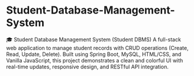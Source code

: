 # Student-Database-Management-System
🎓 Student Database Management System (Student DBMS) A full-stack web application to manage student records with CRUD operations (Create, Read, Update, Delete). Built using Spring Boot, MySQL, HTML/CSS, and Vanilla JavaScript, this project demonstrates a clean and colorful UI with real-time updates, responsive design, and RESTful API integration.
